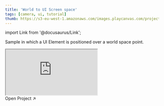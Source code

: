 ```yaml
---
title: 'World to UI Screen space'
tags: [camera, ui, tutorial]
thumb: https://s3-eu-west-1.amazonaws.com/images.playcanvas.com/projects/12/679740/EB1B6D-image-75.jpg
---
```


import Link from '@docusaurus/Link';

Sample in which a UI Element is positioned over a world space point.

<div className="iframe-container">
    <iframe src="https://playcanv.as/p/xU0TSSIY/" title="World to UI Screen space" allow="camera; microphone; xr-spatial-tracking; fullscreen" allowfullscreen></iframe>
</div>

<Link to='https://playcanvas.com/project/679740/'>Open Project ↗</Link>
